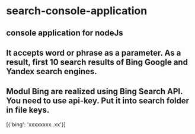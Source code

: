 # search-console-application

## console application for nodeJs

## It accepts word or phrase as a parameter. As a result, first 10 search results of Bing Google and Yandex search engines.

## Modul Bing are realized using Bing Search API. You need to use api-key. Put it into search folder in file keys.
[{'bing': 'xxxxxxxx..xx'}]
